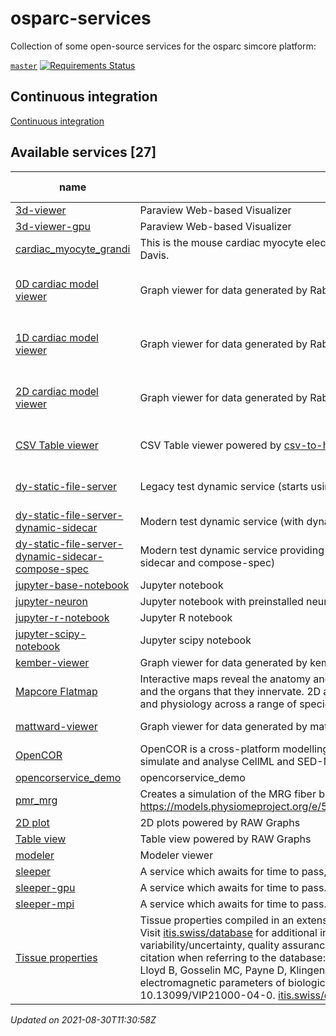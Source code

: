 # osparc-services

Collection of some open-source services for the osparc simcore platform:

<!-- NOTE: when branched replace `master` in urls -->
[`master`](https://github.com/itisfoundation/osparc-services/tree/master)
[![Requirements Status](https://requires.io/github/ITISFoundation/osparc-services/requirements.svg?branch=master)](https://requires.io/github/ITISFoundation/osparc-services/requirements/?branch=master)


## Continuous integration

[Continuous integration](ci/README.md)
<!-- TOC_BEGIN -->
<!-- Automaticaly produced by scripts/auto-doc/create-toc.py on 2021-08-30T11:30:58Z -->
## Available services [27]
|                                                      name                                                       |                                                                                                                                                                                                                                                                                                                                                                  description                                                                                                                                                                                                                                                                                                                                                                   |      type       |                                                                                                                         latest version                                                                                                                         |                                                             build status                                                              |
|-----------------------------------------------------------------------------------------------------------------|------------------------------------------------------------------------------------------------------------------------------------------------------------------------------------------------------------------------------------------------------------------------------------------------------------------------------------------------------------------------------------------------------------------------------------------------------------------------------------------------------------------------------------------------------------------------------------------------------------------------------------------------------------------------------------------------------------------------------------------------|-----------------|----------------------------------------------------------------------------------------------------------------------------------------------------------------------------------------------------------------------------------------------------------------|---------------------------------------------------------------------------------------------------------------------------------------|
|  [3d-viewer](services/dy-3dvis/docker/custom/Dockerfile)                                                        |  Paraview Web-based Visualizer                                                                                                                                                                                                                                                                                                                                                                                                                                                                                                                                                                                                                                                                                                                 |  dynamic        |  [![](https://images.microbadger.com/badges/version/itisfoundation/3d-viewer:3.0.3.svg)](https://microbadger.com/images/itisfoundation/3d-viewer:3.0.3 'See Image Version')                                                                                    |                                                                                                                                       |
|  [3d-viewer-gpu](services/dy-3dvis/docker/custom/Dockerfile)                                                    |  Paraview Web-based Visualizer                                                                                                                                                                                                                                                                                                                                                                                                                                                                                                                                                                                                                                                                                                                 |  dynamic        |  [![](https://images.microbadger.com/badges/version/itisfoundation/3d-viewer-gpu:3.0.3.svg)](https://microbadger.com/images/itisfoundation/3d-viewer-gpu:3.0.3 'See Image Version')                                                                            |                                                                                                                                       |
|  [cardiac_myocyte_grandi](services/ma-myocyteele/docker/custom/Dockerfile)                                      |  This is the mouse cardiac myocyte electrophysiology model from Eleonora Grandi at UC Davis.                                                                                                                                                                                                                                                                                                                                                                                                                                                                                                                                                                                                                                                   |  computational  |  [![](https://images.microbadger.com/badges/version/itisfoundation/cardiac_myocyte_grandi:1.0.1.svg)](https://microbadger.com/images/itisfoundation/cardiac_myocyte_grandi:1.0.1 'See Image Version')                                                          |                                                                                                                                       |
|  [0D cardiac model viewer](services/dy-dash/cc-rabbit-0d/src/Dockerfile)                                        |  Graph viewer for data generated by Rabbit SS and Human GB 0D cardiac models                                                                                                                                                                                                                                                                                                                                                                                                                                                                                                                                                                                                                                                                   |  dynamic        |  [![](https://images.microbadger.com/badges/version/itisfoundation/cc-0d-viewer:3.0.4.svg)](https://microbadger.com/images/itisfoundation/cc-0d-viewer:3.0.4 'See Image Version')                                                                              |  ![0D cardiac model viewer](https://github.com/ITISFoundation/osparc-services/workflows/cc-0d-viewer/badge.svg?branch=master)         |
|  [1D cardiac model viewer](services/dy-dash/cc-rabbit-1d/src/Dockerfile)                                        |  Graph viewer for data generated by Rabbit SS and Human GB 1D cardiac models                                                                                                                                                                                                                                                                                                                                                                                                                                                                                                                                                                                                                                                                   |  dynamic        |  [![](https://images.microbadger.com/badges/version/itisfoundation/cc-1d-viewer:3.0.4.svg)](https://microbadger.com/images/itisfoundation/cc-1d-viewer:3.0.4 'See Image Version')                                                                              |  ![1D cardiac model viewer](https://github.com/ITISFoundation/osparc-services/workflows/cc-1d-viewer/badge.svg?branch=master)         |
|  [2D cardiac model viewer](services/dy-dash/cc-rabbit-2d/src/Dockerfile)                                        |  Graph viewer for data generated by Rabbit SS and Human GB 2D cardiac models                                                                                                                                                                                                                                                                                                                                                                                                                                                                                                                                                                                                                                                                   |  dynamic        |  [![](https://images.microbadger.com/badges/version/itisfoundation/cc-2d-viewer:3.0.5.svg)](https://microbadger.com/images/itisfoundation/cc-2d-viewer:3.0.5 'See Image Version')                                                                              |  ![2D cardiac model viewer](https://github.com/ITISFoundation/osparc-services/workflows/cc-2d-viewer/badge.svg?branch=master)         |
|  [CSV Table viewer](services/dy-csv-table/Dockerfile)                                                           |  CSV Table viewer powered by [csv-to-html-table](https://github.com/derekeder/csv-to-html-table)                                                                                                                                                                                                                                                                                                                                                                                                                                                                                                                                                                                                                                               |  dynamic        |  [![](https://images.microbadger.com/badges/version/itisfoundation/csv-table:1.0.0.svg)](https://microbadger.com/images/itisfoundation/csv-table:1.0.0 'See Image Version')                                                                                    |  ![CSV Table viewer](https://github.com/ITISFoundation/osparc-services/workflows/dy-csv-table/badge.svg?branch=master)                |
|  [dy-static-file-server](services/dy-static-file-server/docker/custom/Dockerfile)                               |  Legacy test dynamic service (starts using original director-v0)                                                                                                                                                                                                                                                                                                                                                                                                                                                                                                                                                                                                                                                                               |  dynamic        |  [![](https://images.microbadger.com/badges/version/itisfoundation/dy-static-file-server:1.0.6.svg)](https://microbadger.com/images/itisfoundation/dy-static-file-server:1.0.6 'See Image Version')                                                            |  ![dy-static-file-server](https://github.com/ITISFoundation/osparc-services/workflows/dy-static-file-server/badge.svg?branch=master)  |
|  [dy-static-file-server-dynamic-sidecar](services/dy-static-file-server/docker/custom/Dockerfile)               |  Modern test dynamic service (with dynamic sidecar)                                                                                                                                                                                                                                                                                                                                                                                                                                                                                                                                                                                                                                                                                            |  dynamic        |  [![](https://images.microbadger.com/badges/version/itisfoundation/dy-static-file-server-dynamic-sidecar:1.0.6.svg)](https://microbadger.com/images/itisfoundation/dy-static-file-server-dynamic-sidecar:1.0.6 'See Image Version')                            |                                                                                                                                       |
|  [dy-static-file-server-dynamic-sidecar-compose-spec](services/dy-static-file-server/docker/custom/Dockerfile)  |  Modern test dynamic service providing a docker-compose specificaiton file (with dynamic sidecar and compose-spec)                                                                                                                                                                                                                                                                                                                                                                                                                                                                                                                                                                                                                             |  dynamic        |  [![](https://images.microbadger.com/badges/version/itisfoundation/dy-static-file-server-dynamic-sidecar-compose-spec:1.0.6.svg)](https://microbadger.com/images/itisfoundation/dy-static-file-server-dynamic-sidecar-compose-spec:1.0.6 'See Image Version')  |                                                                                                                                       |
|  [jupyter-base-notebook](services/dy-jupyter/Dockerfile)                                                        |  Jupyter notebook                                                                                                                                                                                                                                                                                                                                                                                                                                                                                                                                                                                                                                                                                                                              |  dynamic        |  [![](https://images.microbadger.com/badges/version/itisfoundation/jupyter-base-notebook:2.14.0.svg)](https://microbadger.com/images/itisfoundation/jupyter-base-notebook:2.14.0 'See Image Version')                                                          |                                                                                                                                       |
|  [jupyter-neuron](services/dy-jupyter-extensions/neuron/Dockerfile)                                             |  Jupyter notebook with preinstalled neuron modules                                                                                                                                                                                                                                                                                                                                                                                                                                                                                                                                                                                                                                                                                             |  dynamic        |  [![](https://images.microbadger.com/badges/version/itisfoundation/jupyter-neuron:1.1.0.svg)](https://microbadger.com/images/itisfoundation/jupyter-neuron:1.1.0 'See Image Version')                                                                          |                                                                                                                                       |
|  [jupyter-r-notebook](services/dy-jupyter/Dockerfile)                                                           |  Jupyter R notebook                                                                                                                                                                                                                                                                                                                                                                                                                                                                                                                                                                                                                                                                                                                            |  dynamic        |  [![](https://images.microbadger.com/badges/version/itisfoundation/jupyter-r-notebook:2.14.0.svg)](https://microbadger.com/images/itisfoundation/jupyter-r-notebook:2.14.0 'See Image Version')                                                                |                                                                                                                                       |
|  [jupyter-scipy-notebook](services/dy-jupyter/Dockerfile)                                                       |  Jupyter scipy notebook                                                                                                                                                                                                                                                                                                                                                                                                                                                                                                                                                                                                                                                                                                                        |  dynamic        |  [![](https://images.microbadger.com/badges/version/itisfoundation/jupyter-scipy-notebook:2.14.0.svg)](https://microbadger.com/images/itisfoundation/jupyter-scipy-notebook:2.14.0 'See Image Version')                                                        |                                                                                                                                       |
|  [kember-viewer](services/dy-2Dgraph/use-cases/kember/Dockerfile)                                               |  Graph viewer for data generated by kember solver                                                                                                                                                                                                                                                                                                                                                                                                                                                                                                                                                                                                                                                                                              |  dynamic        |  [![](https://images.microbadger.com/badges/version/itisfoundation/kember-viewer:2.14.0.svg)](https://microbadger.com/images/itisfoundation/kember-viewer:2.14.0 'See Image Version')                                                                          |                                                                                                                                       |
|  [Mapcore Flatmap](services/dy-mapcore-widget/Dockerfile)                                                       |  Interactive maps reveal the anatomy and functional relationships of the autonomic nerves and the organs that they innervate. 2D and 3D maps render spatial dynamics, connectivity, and physiology across a range of species and nerve-organ systems.                                                                                                                                                                                                                                                                                                                                                                                                                                                                                          |  dynamic        |  [![](https://images.microbadger.com/badges/version/itisfoundation/mapcore-widget:0.1.24.svg)](https://microbadger.com/images/itisfoundation/mapcore-widget:0.1.24 'See Image Version')                                                                        |  ![Mapcore Flatmap](https://github.com/ITISFoundation/osparc-services/workflows/dy-mapcore-widget/badge.svg?branch=master)            |
|  [mattward-viewer](services/dy-dash/mattward-dash/src/Dockerfile)                                               |  Graph viewer for data generated by mattward solver                                                                                                                                                                                                                                                                                                                                                                                                                                                                                                                                                                                                                                                                                            |  dynamic        |  [![](https://images.microbadger.com/badges/version/itisfoundation/mattward-viewer:3.0.5.svg)](https://microbadger.com/images/itisfoundation/mattward-viewer:3.0.5 'See Image Version')                                                                        |  ![mattward-viewer](https://github.com/ITISFoundation/osparc-services/workflows/mattward-viewer/badge.svg?branch=master)              |
|  [OpenCOR](services/oc-opencor-base/docker/custom/Dockerfile)                                                   |  OpenCOR is a cross-platform modelling environment, which can be used to organise, edit, simulate and analyse CellML and SED-ML files.                                                                                                                                                                                                                                                                                                                                                                                                                                                                                                                                                                                                         |  computational  |  [![](https://images.microbadger.com/badges/version/itisfoundation/opencor:1.0.4.svg)](https://microbadger.com/images/itisfoundation/opencor:1.0.4 'See Image Version')                                                                                        |  ![OpenCOR](https://github.com/ITISFoundation/osparc-services/workflows/oc-opencor-base/badge.svg?branch=master)                      |
|  [opencorservice_demo](services/oc-guytonmodel/docker/ubuntu/Dockerfile)                                        |  opencorservice_demo                                                                                                                                                                                                                                                                                                                                                                                                                                                                                                                                                                                                                                                                                                                           |  computational  |  [![](https://images.microbadger.com/badges/version/itisfoundation/opencorservice_demo:1.0.1.svg)](https://microbadger.com/images/itisfoundation/opencorservice_demo:1.0.1 'See Image Version')                                                                |                                                                                                                                       |
|  [pmr_mrg](services/oc-pmrmrg/docker/ubuntu/Dockerfile)                                                         |  Creates a simulation of the MRG fiber based on the model found on the PMR https://models.physiomeproject.org/e/5f7/mcintyre_richardson_grill_model_2001.cellml/view                                                                                                                                                                                                                                                                                                                                                                                                                                                                                                                                                                           |  computational  |  [![](https://images.microbadger.com/badges/version/itisfoundation/pmr_mrg:1.0.2.svg)](https://microbadger.com/images/itisfoundation/pmr_mrg:1.0.2 'See Image Version')                                                                                        |                                                                                                                                       |
|  [2D plot](services/dy-raw-graphs/Dockerfile)                                                                   |  2D plots powered by RAW Graphs                                                                                                                                                                                                                                                                                                                                                                                                                                                                                                                                                                                                                                                                                                                |  dynamic        |  [![](https://images.microbadger.com/badges/version/itisfoundation/raw-graphs:2.11.1.svg)](https://microbadger.com/images/itisfoundation/raw-graphs:2.11.1 'See Image Version')                                                                                |                                                                                                                                       |
|  [Table view](services/dy-raw-graphs/Dockerfile)                                                                |  Table view powered by RAW Graphs                                                                                                                                                                                                                                                                                                                                                                                                                                                                                                                                                                                                                                                                                                              |  dynamic        |  [![](https://images.microbadger.com/badges/version/itisfoundation/raw-graphs-table:2.11.1.svg)](https://microbadger.com/images/itisfoundation/raw-graphs-table:2.11.1 'See Image Version')                                                                    |                                                                                                                                       |
|  [modeler](services/dy-modeling/server/Dockerfile)                                                              |  Modeler viewer                                                                                                                                                                                                                                                                                                                                                                                                                                                                                                                                                                                                                                                                                                                                |  dynamic        |  [![](https://images.microbadger.com/badges/version/itisfoundation/modeler-webserver:0.1.1.svg)](https://microbadger.com/images/itisfoundation/modeler-webserver:0.1.1 'See Image Version')                                                                    |                                                                                                                                       |
|  [sleeper](services/sleeper/docker/custom/Dockerfile)                                                           |  A service which awaits for time to pass, two times.                                                                                                                                                                                                                                                                                                                                                                                                                                                                                                                                                                                                                                                                                           |  computational  |  [![](https://images.microbadger.com/badges/version/itisfoundation/sleeper:2.1.1.svg)](https://microbadger.com/images/itisfoundation/sleeper:2.1.1 'See Image Version')                                                                                        |  ![sleeper](https://github.com/ITISFoundation/osparc-services/workflows/sleeper/badge.svg?branch=master)                              |
|  [sleeper-gpu](services/sleeper/docker/custom/Dockerfile)                                                       |  A service which awaits for time to pass.                                                                                                                                                                                                                                                                                                                                                                                                                                                                                                                                                                                                                                                                                                      |  computational  |  [![](https://images.microbadger.com/badges/version/itisfoundation/sleeper-gpu:2.1.1.svg)](https://microbadger.com/images/itisfoundation/sleeper-gpu:2.1.1 'See Image Version')                                                                                |                                                                                                                                       |
|  [sleeper-mpi](services/sleeper/docker/custom/Dockerfile)                                                       |  A service which awaits for time to pass.                                                                                                                                                                                                                                                                                                                                                                                                                                                                                                                                                                                                                                                                                                      |  computational  |  [![](https://images.microbadger.com/badges/version/itisfoundation/sleeper-mpi:2.1.1.svg)](https://microbadger.com/images/itisfoundation/sleeper-mpi:2.1.1 'See Image Version')                                                                                |                                                                                                                                       |
|  [Tissue properties](services/dy-tissue-properties/Dockerfile)                                                  |  Tissue properties compiled in an extensive, critical literature review by the ITIS Foundation. Visit [itis.swiss/database](https://itis.swiss/database) for additional information, e.g., on tissue parameter variability/uncertainty, quality assurance, and the explored sources. Please use the following citation when referring to the database: Hasgall PA, Di Gennaro F, Baumgartner C, Neufeld E, Lloyd B, Gosselin MC, Payne D, Klingenböck A, Kuster N, ITIS Database for thermal and electromagnetic parameters of biological tissues, Version 4.0, May 15, 2018, DOI: 10.13099/VIP21000-04-0. [itis.swiss/database](https://itis.swiss/database). Powered by [csv-to-html-table](https://github.com/derekeder/csv-to-html-table)  |  dynamic        |  [![](https://images.microbadger.com/badges/version/itisfoundation/tissue-properties:1.0.1.svg)](https://microbadger.com/images/itisfoundation/tissue-properties:1.0.1 'See Image Version')                                                                    |  ![Tissue properties](https://github.com/ITISFoundation/osparc-services/workflows/dy-tissue-properties/badge.svg?branch=master)       |
*Updated on 2021-08-30T11:30:58Z*

<!-- TOC_END -->

